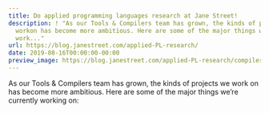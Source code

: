 ```yaml
---
title: Do applied programming languages research at Jane Street!
description: ! "As our Tools & Compilers team has grown, the kinds of projects we
  workon has become more ambitious. Here are some of the major things we\u2019recurrently
  work..."
url: https://blog.janestreet.com/applied-PL-research/
date: 2019-08-16T00:00:00-00:00
preview_image: https://blog.janestreet.com/applied-PL-research/compiler3d.jpg
---
```


<p>As our Tools &amp; Compilers team has grown, the kinds of projects we work
on has become more ambitious. Here are some of the major things we’re
currently working on:</p>
